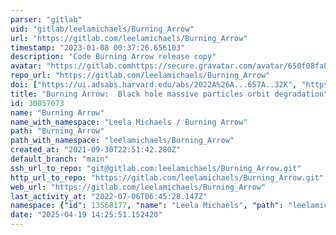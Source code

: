 ```yaml
---
parser: "gitlab"
uid: "gitlab/leelamichaels/Burning_Arrow"
url: "https://gitlab.com/leelamichaels/Burning_Arrow"
timestamp: "2023-01-08 00:37:26.656103"
description: "Code Burning Arrow release copy"
avatar: "https://gitlab.comhttps://secure.gravatar.com/avatar/650f08fa80ce68fd0047d1dda6975a15?s=80&d=identicon"
repo_url: "https://gitlab.com/leelamichaels/Burning_Arrow"
doi: ["https://ui.adsabs.harvard.edu/abs/2022A%26A...657A..32K", "https://ui.adsabs.harvard.edu/abs/2022ascl.soft12024K/abstract"]
title: "Burning Arrow:  Black hole massive particles orbit degradation"
id: 30057073
name: "Burning Arrow"
name_with_namespace: "Leela Michaels / Burning Arrow"
path: "Burning_Arrow"
path_with_namespace: "leelamichaels/Burning_Arrow"
created_at: "2021-09-30T22:51:42.280Z"
default_branch: "main"
ssh_url_to_repo: "git@gitlab.com:leelamichaels/Burning_Arrow.git"
http_url_to_repo: "https://gitlab.com/leelamichaels/Burning_Arrow.git"
web_url: "https://gitlab.com/leelamichaels/Burning_Arrow"
last_activity_at: "2022-07-06T06:45:28.147Z"
namespace: {"id": 13568177, "name": "Leela Michaels", "path": "leelamichaels", "kind": "user", "full_path": "leelamichaels", "parent_id": null, "avatar_url": "https://secure.gravatar.com/avatar/650f08fa80ce68fd0047d1dda6975a15?s=80&d=identicon", "web_url": "https://gitlab.com/leelamichaels"}
date: "2025-04-19 14:25:51.152420"
---
```

